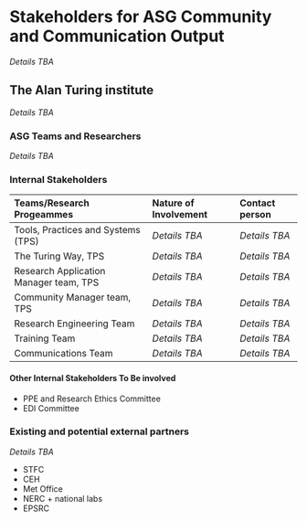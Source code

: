 # Stakeholders for ASG Community and Communication Output

*Details TBA*

## The Alan Turing institute

*Details TBA*

### ASG Teams and Researchers

*Details TBA*

### Internal Stakeholders

| Teams/Research Progeammes | Nature of Involvement | Contact person |
|:--------------------------|:----------------------|:---------------|
| Tools, Practices and Systems (TPS) | *Details TBA* | *Details TBA* |
| The Turing Way, TPS | *Details TBA* | *Details TBA* |
| Research Application Manager team, TPS |*Details TBA* | *Details TBA* |
| Community Manager team, TPS | *Details TBA* | *Details TBA* |
| Research Engineering Team | *Details TBA* | *Details TBA* |
| Training Team  | *Details TBA* | *Details TBA* |
| Communications Team  | *Details TBA* | *Details TBA* |

#### Other Internal Stakeholders To Be involved
- PPE and Research Ethics Committee
- EDI Committee

### Existing and potential external partners

*Details TBA*

- STFC
- CEH
- Met Office
- NERC + national labs
- EPSRC
